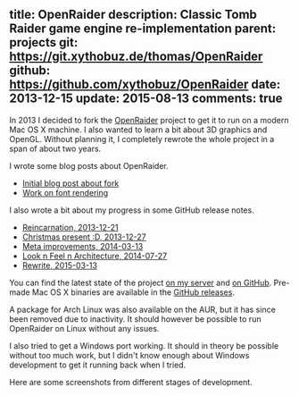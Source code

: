title: OpenRaider
description: Classic Tomb Raider game engine re-implementation
parent: projects
git: https://git.xythobuz.de/thomas/OpenRaider
github: https://github.com/xythobuz/OpenRaider
date: 2013-12-15
update: 2015-08-13
comments: true
---

In 2013 I decided to fork the [OpenRaider](http://openraider.sourceforge.net/) project to get it to run on a modern Mac OS X machine.
I also wanted to learn a bit about 3D graphics and OpenGL.
Without planning it, I completely rewrote the whole project in a span of about two years.

<!--%
printLatestRelease("xythobuz", "OpenRaider")
%-->

I wrote some blog posts about OpenRaider.

* [Initial blog post about fork](2014_03_22_openraider.html)
* [Work on font rendering](2014_06_14_trle_font.html)

I also wrote a bit about my progress in some GitHub release notes.

* [Reincarnation, 2013-12-21](https://github.com/xythobuz/OpenRaider/releases/tag/v0.1.1-20131214)
* [Christmas present :D, 2013-12-27](https://github.com/xythobuz/OpenRaider/releases/tag/v0.1.1-20131227)
* [Meta improvements, 2014-03-13](https://github.com/xythobuz/OpenRaider/releases/tag/0.1.2-20140313)
* [Look n Feel n Architecture, 2014-07-27](https://github.com/xythobuz/OpenRaider/releases/tag/0.1.3-20140727)
* [Rewrite, 2015-03-13](https://github.com/xythobuz/OpenRaider/releases/tag/0.1.4-20150313)

You can find the latest state of the project [on my server](https://git.xythobuz.de/thomas/OpenRaider) and [on GitHub](https://github.com/xythobuz/OpenRaider).
Pre-made Mac OS X binaries are available in the [GitHub releases](https://github.com/xythobuz/OpenRaider/releases).

A package for Arch Linux was also available on the AUR, but it has since been removed due to inactivity.
It should however be possible to run OpenRaider on Linux without any issues.

I also tried to get a Windows port working.
It should in theory be possible without too much work, but I didn't know enough about Windows development to get it running back when I tried.

Here are some screenshots from different stages of development.

<!--%
lightgallery([
    [ "img/openraider_screen_1.png", "Main Menu, made with imgui" ],
    [ "img/openraider_screen_2.png", "Debug UI, made with imgui" ],
    [ "img/openraider_screen_3.png", "Skeletal Mesh rendering is currently broken" ],
    [ "img/openraider_screen_4.png", "" ],
    [ "img/openraider_screen_5.png", "" ],
    [ "img/openraider_screen_6.png", "Old quake-style terminal implementation" ],
    [ "img/openraider_screen_7.png", "Old main menu" ],
    [ "img/openraider_old.png", "What I saw when it ran for the first time" ],
    [ "img/openraider_old2.png", "" ],
    [ "img/openraider_sdl2.png", "" ],
    [ "img/openraider_new.png", "" ],
    [ "img/openraider_new2.png", "" ],
    [ "img/trle_1.png", "Uuhh... Yeah..." ],
    [ "img/trle_2.png", "Not too bad...?" ],
    [ "img/trle_3.png", "Woah, progress!" ],
    [ "img/trle_4.png", "Now with proper alignment" ],
    [ "img/trle_5.png", "Trying another font file" ],
    [ "img/trle_6.png", "Fixed the lowercase p!" ],
    [ "img/trle_7.png", "And with custom lps file" ]
])
%-->
